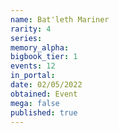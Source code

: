 ```yaml
---
name: Bat'leth Mariner
rarity: 4
series:
memory_alpha:
bigbook_tier: 1
events: 12
in_portal:
date: 02/05/2022
obtained: Event
mega: false
published: true
---
```



